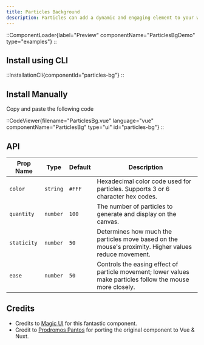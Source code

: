 ```yaml
---
title: Particles Background
description: Particles can add a dynamic and engaging element to your website's visuals. They help create a feeling of depth, motion, and interaction, making the site more visually appealing.
---
```


::ComponentLoader{label="Preview" componentName="ParticlesBgDemo" type="examples"}
::

## Install using CLI

::InstallationCli{componentId="particles-bg"}
::

## Install Manually

Copy and paste the following code

::CodeViewer{filename="ParticlesBg.vue" language="vue" componentName="ParticlesBg" type="ui" id="particles-bg"}
::

## API

| Prop Name   | Type     | Default | Description                                                                                                 |
| ----------- | -------- | ------- | ----------------------------------------------------------------------------------------------------------- |
| `color`     | `string` | `#FFF`  | Hexadecimal color code used for particles. Supports 3 or 6 character hex codes.                             |
| `quantity`  | `number` | `100`   | The number of particles to generate and display on the canvas.                                              |
| `staticity` | `number` | `50`    | Determines how much the particles move based on the mouse's proximity. Higher values reduce movement.       |
| `ease`      | `number` | `50`    | Controls the easing effect of particle movement; lower values make particles follow the mouse more closely. |

## Credits

- Credits to [Magic UI](https://magicui.design/docs/components/particles) for this fantastic component.
- Credit to [Prodromos Pantos](https://github.com/prpanto) for porting the original component to Vue & Nuxt.
